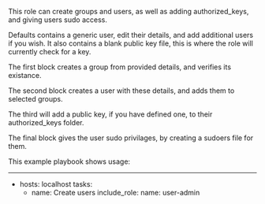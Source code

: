 This role can create groups and users, as well as adding authorized_keys, and giving users sudo access.

Defaults contains a generic user, edit their details, and add additional users if you wish.
It also contains a blank public key file, this is where the role will currently check for a key.

The first block creates a group from provided details, and verifies its existance.

The second block creates a user with these details, and adds them to selected groups.

The third will add a public key, if you have defined one, to their authorized_keys folder.

The final block gives the user sudo privilages, by creating a sudoers file for them.

This example playbook shows usage:

---
- hosts: localhost
  tasks:
    - name: Create users
      include_role:
        name: user-admin
